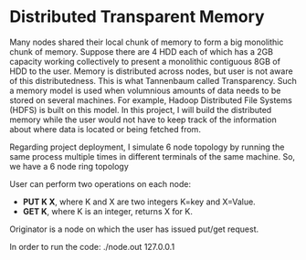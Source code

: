 # Distributed Transparent Memory

Many nodes shared their local chunk of memory to form a big monolithic chunk of memory. Suppose there are 4 HDD each of which has a 2GB capacity working collectively to present a monolithic contiguous 8GB of HDD
to the user. Memory is distributed across nodes, but user is not aware of this distributedness. This is what Tannenbaum called Transparency. Such a memory model is used when volumnious amounts of data needs to be stored on several machines. For example, Hadoop Distributed File Systems (HDFS) is built on this model. In this project, I will build the distributed memory while the user would not have to keep track of the information about where data is located or being fetched from.

Regarding project deployment, I simulate 6 node topology by running the same process multiple times in different terminals of the same machine. So, we have a 6 node ring topology

User can perform two operations on each node:
* **PUT K X**, where K and X are two integers K=key and X=Value.
* **GET K**, where K is an integer, returns X for K.

Originator is a node on which the user has issued put/get request.

In order to run the code:
./node.out 127.0.0.1 <Own UDP port> <Sucessor UDP prot> <Own TCP Port>
